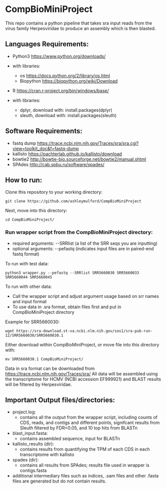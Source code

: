 # CompBioMiniProject

This repo contains a python pipeline that takes sra input reads from the virus family Herpesviridae to produce an assembly which is then blasted.

## Languages Requirements: 
- Python3 https://www.python.org/downloads/
- with libraries:
    - os https://docs.python.org/2/library/os.html
    - Biopython https://biopython.org/wiki/Download

- R https://cran.r-project.org/bin/windows/base/
- with libraries:
    - dplyr, download with: install.packages(dplyr)
    - sleuth, download with: install.packages(sleuth)

## Software Requirements: 
- fastq dump https://trace.ncbi.nlm.nih.gov/Traces/sra/sra.cgi?view=toolkit_doc&f=fastq-dump
- kallisto https://pachterlab.github.io/kallisto/download
- bowtie2 http://bowtie-bio.sourceforge.net/bowtie2/manual.shtml
- SPAdes http://cab.spbu.ru/software/spades/

## How to run:
Clone this repository to your working directory:

    git clone https://github.com/ashleymulford/CompBioMiniProject
    
Next, move into this directory:
     
    cd CompBioMiniProject/
    
### Run wrapper script from the CompBioMiniProject directory:
- required arguments: --SRRlist (a list of the SRR seqs you are inputting)
- optional arguments: --pefastq (indicates input files are in paired-end fastq format)

To run with test data:
    
    python3 wrapper.py --pefastq --SRRlist SRR5660030 SRR5660033 SRR5660044 SRR5660045

To run with other data:
- Call the wrapper script and adjust argument usage based on srr names and input format
- To use data in .sra format, obtain files first and put in CompBioMiniProject directory

Example for SRR5660030:

    wget https://sra-download.st-va.ncbi.nlm.nih.gov/sos1/sra-pub-run-12/SRR5660030/SRR5660030.1

Either download within CompBioMiniProject, or move file into this directory with:

    mv SRR5660030.1 CompBioMiniProject/
    
Data in sra format can be downloaded from https://trace.ncbi.nlm.nih.gov/Traces/sra/
All data will be assembled using the transcriptome for HCMV (NCBI accession EF999921) and BLAST results will be filtered by Herpesviridae.

## Important Output files/directories:
- project.log: 
    - contains all the output from the wrapper script, including counts of CDS, reads, and contigs and different points, signifcant results from Sleuth filtered by FDR<0.05, and 10 top hits from BLASTn
- blast_input.fasta: 
    - contains assembled sequence, input for BLASTn
- kallisto_results (dir): 
    - contains results from quantifying the TPM of each CDS in each transcriptome with kallisto
- spades (dir): 
    - contains all results from SPAdes; results file used in wrapper is contigs.fasta
- additional intermediary files such as indices, .sam files and other .fasta files are generated but do not contain results.
